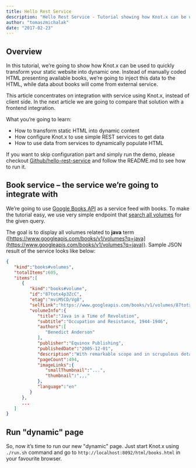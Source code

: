 ```yaml
---
title: Hello Rest Service
description: "Hello Rest Service - Tutorial showing how Knot.x can be used to transform static website into dynamic one. Tutorial uses Google Books API to fetch data about books, and inject it onto HTML"
author: "tomaszmichalak"
date: "2017-02-23"
---
```

## Overview

In this tutorial, we’re going to show how Knot.x can be used to quickly transform your 
static website into dynamic one. Instead of manually coded HTML presenting available books, 
we’re going to inject this data to the HTML, while data about books will come from external service.

This article concentrates on integration with service using Knot.x, instead of client side. 
In the next article we are going to compare that solution with a frontend integration.

What you’re going to learn:
- How to transform static HTML into dynamic content
- How configure Knot.x to use simple REST services to get data
- How to use data from services to dynamically populate HTML

If you want to skip configuration part and simply run the demo, please checkout
[Github/hello-rest-service](https://github.com/Knotx/knotx-tutorials/tree/master/hello-rest-service) and follow the README.md to see how to run it.
              
## Book service – the service we’re going to integrate with             

We’re going to use [Google Books API](https://developers.google.com/books/) as a service feed with books. 
To make the tutorial easy, we use very simple endpoint that [search all volumes](https://developers.google.com/books/docs/v1/using#WorkingVolumes) for the given query.

The goal is to display all volumes related to <strong>java</strong> term 
([https://www.googleapis.com/books/v1/volumes?q=java](https://www.googleapis.com/books/v1/volumes?q=java)).
Sample JSON result of the service looks like below:

``` json
{
   "kind":"books#volumes",
   "totalItems":605,
   "items":[
      {
         "kind":"books#volume",
         "id":"87totx4p3ZcC",
         "etag":"mviM5CD/Vg8",
         "selfLink":"https://www.googleapis.com/books/v1/volumes/87totx4p3ZcC",
         "volumeInfo":{
            "title":"Java in a Time of Revolution",
            "subtitle":"Occupation and Resistance, 1944-1946",
            "authors":[
               "Benedict Anderson"
            ],
            "publisher":"Equinox Publishing",
            "publishedDate":"2005-12-01",
            "description":"With remarkable scope and in scrupulous detail...",
            "pageCount":494,
            "imageLinks":{
               "smallThumbnail":"...",
               "thumbnail":",,,"
            },
            "language":"en"
         }
      },
      ...
   ]
}
```
## Run "dynamic" page
So, now it’s time to run our new "dynamic" page. Just start Knot.x using `./run.sh` command and go to `http://localhost:8092/html/books.html` in your favourite browser.

